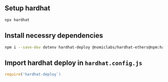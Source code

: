 ## Setup hardhat
```sh
npx hardhat
```

## Install necessry dependencies
```sh
npm i --save-dev dotenv hardhat-deploy @nomiclabs/hardhat-ethers@npm:hardhat-deploy-ethers ethers
```

## Import hardhat deploy in `hardhat.config.js`
```javascript
require('hardhat-deploy`)
```